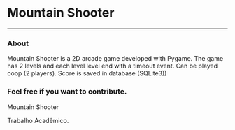 # Mountain Shooter
__________________

### About

Mountain Shooter is a 2D arcade game developed with Pygame. The game has 2 levels and each level level end with a timeout event. 
Can be played coop (2 players). 
Score is saved in database (SQLite3))

### Feel free if you want to contribute.

Mountain Shooter

Trabalho Acadêmico.
